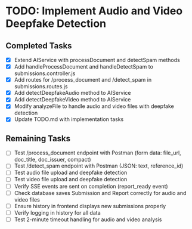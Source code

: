 # TODO: Implement Audio and Video Deepfake Detection

## Completed Tasks
- [x] Extend AIService with processDocument and detectSpam methods
- [x] Add handleProcessDocument and handleDetectSpam to submissions.controller.js
- [x] Add routes for /process_document and /detect_spam in submissions.routes.js
- [x] Add detectDeepfakeAudio method to AIService
- [x] Add detectDeepfakeVideo method to AIService
- [x] Modify analyzeFile to handle audio and video files with deepfake detection
- [x] Update TODO.md with implementation tasks

## Remaining Tasks
- [ ] Test /process_document endpoint with Postman (form data: file_url, doc_title, doc_issuer, compact)
- [ ] Test /detect_spam endpoint with Postman (JSON: text, reference_id)
- [ ] Test audio file upload and deepfake detection
- [ ] Test video file upload and deepfake detection
- [ ] Verify SSE events are sent on completion (report_ready event)
- [ ] Check database saves Submission and Report correctly for audio and video files
- [ ] Ensure history in frontend displays new submissions properly
- [ ] Verify logging in history for all data
- [ ] Test 2-minute timeout handling for audio and video analysis
